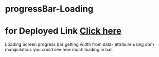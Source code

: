 # progressBar-Loading

# for Deployed Link [Click here](https://modest-noether-bb08c1.netlify.app/)

Loading Screen progress bar getting width from data- attribure using dom manipulation. you could see how much loading in bar.
